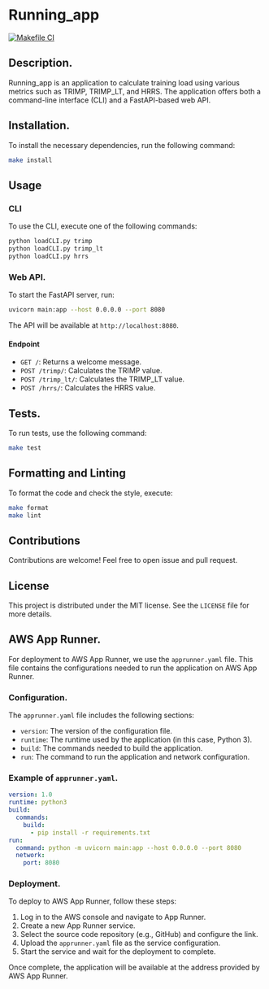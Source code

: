 # Running_app

[![Makefile CI](https://github.com/AndreCanto00/Running_app/actions/workflows/makefile.yml/badge.svg)](https://github.com/AndreCanto00/Running_app/actions/workflows/makefile.yml)

## Description.

Running_app is an application to calculate training load using various metrics such as TRIMP, TRIMP_LT, and HRRS. The application offers both a command-line interface (CLI) and a FastAPI-based web API.

## Installation.

To install the necessary dependencies, run the following command:

```sh
make install
```

## Usage

### CLI

To use the CLI, execute one of the following commands:

```sh
python loadCLI.py trimp
python loadCLI.py trimp_lt
python loadCLI.py hrrs
```

### Web API.

To start the FastAPI server, run:

```sh
uvicorn main:app --host 0.0.0.0 --port 8080
```

The API will be available at `http://localhost:8080`.



#### Endpoint

- `GET /`: Returns a welcome message.
- `POST /trimp/`: Calculates the TRIMP value.
- `POST /trimp_lt/`: Calculates the TRIMP_LT value.
- `POST /hrrs/`: Calculates the HRRS value.

## Tests.

To run tests, use the following command:

```sh
make test
```

## Formatting and Linting

To format the code and check the style, execute:

```sh
make format
make lint
```

## Contributions

Contributions are welcome! Feel free to open issue and pull request.

## License

This project is distributed under the MIT license. See the `LICENSE` file for more details.

## AWS App Runner.

For deployment to AWS App Runner, we use the `apprunner.yaml` file. This file contains the configurations needed to run the application on AWS App Runner.

### Configuration.

The `apprunner.yaml` file includes the following sections:

- `version`: The version of the configuration file.
- `runtime`: The runtime used by the application (in this case, Python 3).
- `build`: The commands needed to build the application.
- `run`: The command to run the application and network configuration.

### Example of `apprunner.yaml`.

```yaml
version: 1.0
runtime: python3
build:
  commands:
    build:
      - pip install -r requirements.txt
run:
  command: python -m uvicorn main:app --host 0.0.0.0 --port 8080
  network:
    port: 8080
```


### Deployment.

To deploy to AWS App Runner, follow these steps:

1. Log in to the AWS console and navigate to App Runner.
2. Create a new App Runner service.
3. Select the source code repository (e.g., GitHub) and configure the link.
4. Upload the `apprunner.yaml` file as the service configuration.
5. Start the service and wait for the deployment to complete.

Once complete, the application will be available at the address provided by AWS App Runner.
